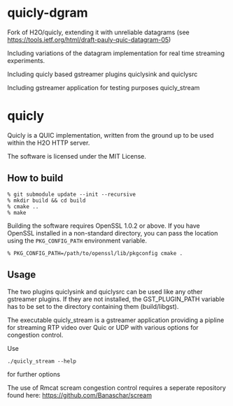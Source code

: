 quicly-dgram
===

Fork of H2O/quicly, extending it with unreliable datagrams 
(see https://tools.ietf.org/html/draft-pauly-quic-datagram-05)

Including variations of the datagram implementation for real time streaming experiments.

Including quicly based gstreamer plugins
quiclysink and quiclysrc

Including gstreamer application for testing purposes
quicly_stream

quicly
===

Quicly is a QUIC implementation, written from the ground up to be used within the H2O HTTP server.

The software is licensed under the MIT License.

How to build
---

```
% git submodule update --init --recursive
% mkdir build && cd build
% cmake ..
% make
```

Building the software requires OpenSSL 1.0.2 or above.
If you have OpenSSL installed in a non-standard directory, you can pass the location using the `PKG_CONFIG_PATH` environment variable.

```
% PKG_CONFIG_PATH=/path/to/openssl/lib/pkgconfig cmake .
```

Usage
---
The two plugins quiclysink and quiclysrc can be used like any other gstreamer plugins.
If they are not installed, the GST_PLUGIN_PATH variable has to be set to the directory containing them (build/libgst).

The executable quicly_stream is a gstreamer application providing a pipline for streaming RTP video over Quic or UDP with various options for congestion control.

Use
```
./quicly_stream --help
```
for further options

The use of Rmcat scream congestion control requires a seperate repository found here: https://github.com/Banaschar/scream
